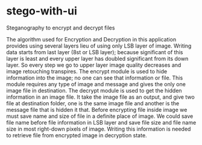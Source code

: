 # stego-with-ui
Steganography to encrypt and decrypt files

The algorithm used for Encryption and Decryption in this application provides using several layers lieu of using only LSB layer of image. Writing data starts from last layer (8st or LSB layer); because significant of this layer is least and every upper layer has doubled significant from its down layer. So every step we go to upper layer image quality decreases and image retouching transpires.
The encrypt module is used to hide information into the image; no one can see that information or file. This module requires any type of image and message and gives the only one image file in destination.
The decrypt module is used to get the hidden information in an image file. It take the image file as an output, and give two file at destination folder, one is the same image file and another is the message file that is hidden it that.
Before encrypting file inside image we must save name and size of file in a definite place of image. We could save file name before file information in LSB layer and save file size and file name size in most right-down pixels of image. Writing this information is needed to retrieve file from encrypted image in decryption state.
